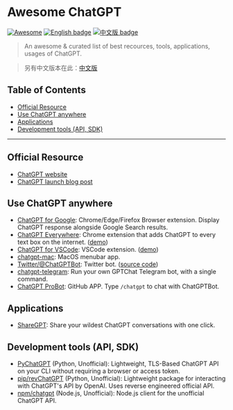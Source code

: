 # Awesome ChatGPT

[![Awesome](https://awesome.re/badge.svg)](https://awesome.re) [![English badge](https://img.shields.io/badge/%E8%8B%B1%E6%96%87-English-blue)](./README.md) [![中文版 badge](https://img.shields.io/badge/%E4%B8%AD%E6%96%87-Traditional%20Chinese-blue)](./README-zh-TW.md)

> An awesome & curated list of best recources, tools, applications, usages of ChatGPT.

> 另有中文版本在此：[中文版](./README-zh-TW.md)

## Table of Contents

- [Official Resource](#official-resource)
- [Use ChatGPT anywhere](#use-chatgpt-anywhere)
- [Applications](#applications)
- [Development tools (API, SDK)](#development-tools-api-sdk)

---

## Official Resource

- [ChatGPT website](https://chat.openai.com/)
- [ChatGPT launch blog post](https://openai.com/blog/chatgpt/)

## Use ChatGPT anywhere

- [ChatGPT for Google](https://github.com/wong2/chat-gpt-google-extension): Chrome/Edge/Firefox Browser extension. Display ChatGPT response alongside Google Search results.
- [ChatGPT Everywhere](https://github.com/gragland/chatgpt-everywhere): Chrome extension that adds ChatGPT to every text box on the internet. ([demo](https://twitter.com/gabe_ragland/status/1599466486422470656))
- [ChatGPT for VSCode](https://github.com/mpociot/chatgpt-vscode): VSCode extension. ([demo](https://twitter.com/marcelpociot/status/1599180144551526400))
- [chatgpt-mac](https://github.com/vincelwt/chatgpt-mac): MacOS menubar app.
- [Twitter/@ChatGPTBot](https://twitter.com/ChatGPTBot): Twitter bot. ([source code](https://github.com/transitive-bullshit/chatgpt-twitter-bot))
- [chatgpt-telegram](https://github.com/m1guelpf/chatgpt-telegram): Run your own GPTChat Telegram bot, with a single command.
- [ChatGPT ProBot](https://github.com/oceanlvr/ChatGPTBot): GitHub APP. Type `/chatgpt` to chat with ChatGPTBot.

## Applications

- [ShareGPT](https://sharegpt.com/): Share your wildest ChatGPT conversations with one click.

## Development tools (API, SDK)

- [PyChatGPT](https://github.com/rawandahmad698/PyChatGPT) (Python, Unofficial): Lightweight, TLS-Based ChatGPT API on your CLI without requiring a browser or access token.
- [pip/revChatGPT](https://github.com/acheong08/ChatGPT) (Python, Unofficial): Lightweight package for interacting with ChatGPT's API by OpenAI. Uses reverse engineered official API.
- [npm/chatgpt](https://github.com/transitive-bullshit/chatgpt-api) (Node.js, Unofficial): Node.js client for the unofficial ChatGPT API.
